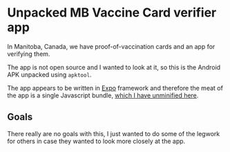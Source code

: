 Unpacked MB Vaccine Card verifier app
============================

In Manitoba, Canada, we have proof-of-vaccination cards and an app for verifying them.

The app is not open source and I wanted to look at it, so this is the Android APK unpacked using `apktool`.

The app appears to be written in [Expo](https://expo.io/) framework and therefore the meat of the app is a single Javascript bundle,
[which I have unminified here](assets/app.bundle).

Goals
-----

There really are no goals with this, I just wanted to do some of the legwork for others in case they wanted to look more closely at
the app.
